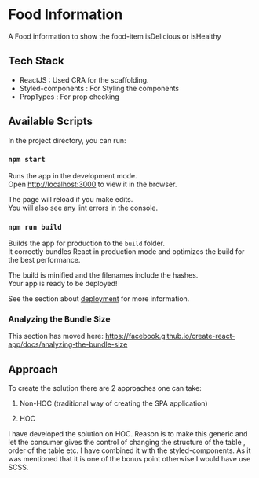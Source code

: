# Food Information
A Food information to show the food-item isDelicious or isHealthy

## Tech Stack
- ReactJS : Used CRA for the scaffolding.
- Styled-components : For Styling the components
- PropTypes : For prop checking


## Available Scripts

In the project directory, you can run:

### `npm start`

Runs the app in the development mode.<br>
Open [http://localhost:3000](http://localhost:3000) to view it in the browser.

The page will reload if you make edits.<br>
You will also see any lint errors in the console.


### `npm run build`

Builds the app for production to the `build` folder.<br>
It correctly bundles React in production mode and optimizes the build for the best performance.

The build is minified and the filenames include the hashes.<br>
Your app is ready to be deployed!

See the section about [deployment](https://facebook.github.io/create-react-app/docs/deployment) for more information.

### Analyzing the Bundle Size

This section has moved here: https://facebook.github.io/create-react-app/docs/analyzing-the-bundle-size


## Approach 
To create the solution there are 2 approaches one can take:

1) Non-HOC (traditional way of creating the SPA application)


2) HOC 

I have developed the solution on HOC. Reason is to make this generic and let the consumer gives
the control of changing the structure of the table , order of the table etc. I have combined it with the styled-components. As it was mentioned that it is one of the bonus point otherwise I would have use SCSS. 






